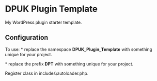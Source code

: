 # DPUK Plugin Template

My WordPress plugin starter template. 

## Configuration

To use:
 \* replace the namespace **DPUK_Plugin_Template** with something unique for your project.
 
 \* replace the prefix **DPT** with something unique for your project.

 Register class in includes\autoloader.php.